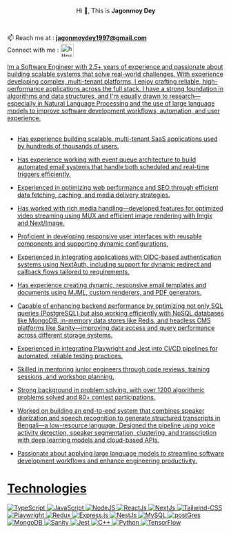 

<p align="center">Hi 👋, This is <strong>Jagonmoy Dey</strong></p>

<br>

📫 Reach me at : **jagonmoydey1997@gmail.com** <br>
Connect with me : 
<a href="https://www.linkedin.com/in/jagonmoy/" target="blank"><img align="center" src="https://cdn.jsdelivr.net/npm/simple-icons@3.0.1/icons/linkedin.svg" alt="https://www.linkedin.com/in/jagonmoy/" height="30" width="30" />
<br>

Im a Software Engineer with 2.5+ years of experience  and passionate about building scalable systems that solve real-world challenges. With experience developing complex, multi-tenant platforms, I enjoy crafting reliable, high-performance applications across the full stack. I have a strong foundation in algorithms and data structures, and I'm equally drawn to research—especially in Natural Language Processing and the use of large language models to improve software development workflows, automation, and user experience.
<br> <br>

- Has experience building scalable, multi-tenant SaaS applications used by hundreds of thousands of users.

- Has experience working with event queue architecture to build automated email systems that handle both scheduled and real-time triggers efficiently.


- Experienced in optimizing web performance and SEO through efficient data fetching, caching, and media delivery strategies.

- Has worked with rich media handling—developed features for optimized video streaming using MUX and efficient image rendering with Imgix and Next/Image.

- Proficient in developing responsive user interfaces with reusable components and supporting dynamic configurations.

- Experienced in integrating applications with OIDC-based authentication systems using NextAuth, including support for dynamic redirect and callback flows tailored to requirements.

- Has experience creating dynamic, responsive email templates and documents using MJML, custom renderers, and PDF generators.

- Capable of enhancing backend performance by optimizing not only SQL queries (PostgreSQL) but also working efficiently with NoSQL databases like MongoDB, in-memory data stores like Redis, and headless CMS platforms like Sanity—improving data access and query performance across different storage systems.

- Experienced in integrating Playwright and Jest into CI/CD pipelines for automated, reliable testing practices.

- Skilled in mentoring junior engineers through code reviews, training sessions, and workshop planning.

- Strong background in problem solving, with over 1200 algorithmic problems solved and 80+ contest participations.

- Worked on building an end-to-end system that combines speaker diarization and speech recognition to generate structured transcripts in Bengali—a low-resource language. Designed the pipeline using voice activity detection, speaker segmentation, clustering, and transcription with deep learning models and cloud-based APIs.

- Passionate about applying large language models to streamline software development workflows and enhance engineering productivity.




# Technologies

![TypeScript](https://img.shields.io/badge/TypeScript-%23007ACC.svg?style=for-the-badge&logo=typescript&logoColor=white)
![JavaScript](https://img.shields.io/badge/javascript-%23323330.svg?style=for-the-badge&logo=javascript&logoColor=%23F7DF1E)
![NodeJS](https://img.shields.io/badge/node.js-6DA55F?style=for-the-badge&logo=node.js&logoColor=white)
![ReactJs](https://img.shields.io/badge/React-%2320232a.svg?style=for-the-badge&logo=react&logoColor=%2361DAFB)
![NextJs](https://img.shields.io/badge/Next.js-%23000000.svg?style=for-the-badge&logo=next.js&logoColor=white)
![Tailwind-CSS](https://img.shields.io/badge/Tailwind%20CSS-%2338B2AC.svg?style=for-the-badge&logo=tailwind-css&logoColor=white)
![Playwright](https://img.shields.io/badge/Playwright-%234144A1.svg?style=for-the-badge&logo=playwright&logoColor=white)
![Redux](https://img.shields.io/badge/Redux-%23764ABC.svg?style=for-the-badge&logo=redux&logoColor=white)
![Express.js](https://img.shields.io/badge/express.js-%23404d59.svg?style=for-the-badge&logo=express&logoColor=%2361DAFB)
![NestJs](https://img.shields.io/badge/NestJS-E0234E.svg?style=for-the-badge&logo=nestjs&logoColor=white
)
![MySQL](https://img.shields.io/badge/mysql-%2300f.svg?style=for-the-badge&logo=mysql&logoColor=white)
![postGres](https://img.shields.io/badge/PostgreSQL-316192.svg?style=for-the-badge&logo=postgresql&logoColor=white
)
![MongoDB](https://img.shields.io/badge/MongoDB-%2347A248.svg?style=for-the-badge&logo=mongodb&logoColor=white)
![Sanity](https://img.shields.io/badge/Sanity-%23F03E2F.svg?style=for-the-badge&logo=sanity&logoColor=white)
![Jest](https://img.shields.io/badge/Jest-%23C21325.svg?style=for-the-badge&logo=jest&logoColor=white)
![C++](https://img.shields.io/badge/c++-%2300599C.svg?style=for-the-badge&logo=c%2B%2B&logoColor=white)
![Python](https://img.shields.io/badge/python-%2314354C.svg?style=for-the-badge&logo=python&logoColor=white)
![TensorFlow](https://img.shields.io/badge/TensorFlow-%23FF6F00.svg?style=for-the-badge&logo=tensorflow&logoColor=white)









